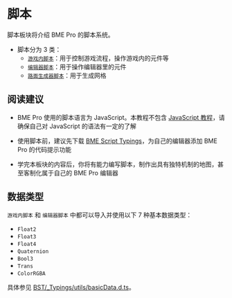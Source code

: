 # 脚本

脚本板块将介绍 BME Pro 的脚本系统。

- 脚本分为 3 类：
  - [`游戏内脚本`](game)：用于控制游戏流程，操作游戏内的元件等
  - [`编辑器脚本`](editor)：用于操作编辑器里的元件
  - [`路面生成器脚本`](roadGenerator)：用于生成网格

## 阅读建议

- BME Pro 使用的脚本语言为 JavaScript。本教程不包含 [JavaScript 教程](https://developer.mozilla.org/zh-CN/docs/Web/JavaScript)，请确保自己对 JavaScript 的语法有一定的了解

- 使用脚本前，建议先下载 [BME Script Typings](https://github.com/Withered-Flower-0422/BST)，为自己的编辑器添加 BME Pro 的代码提示功能

- 学完本板块的内容后，你将有能力编写脚本，制作出具有独特机制的地图，甚至客制化属于自己的 BME Pro 编辑器

## 数据类型

`游戏内脚本` 和 `编辑器脚本` 中都可以导入并使用以下 7 种基本数据类型：

- `Float2`
- `Float3`
- `Float4`
- `Quaternion`
- `Bool3`
- `Trans`
- `ColorRGBA`

具体参见 [BST/\_Typings/utils/basicData.d.ts](https://github.com/Withered-Flower-0422/BST/blob/main/_Typings/utils/basicData.d.ts)。
